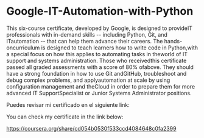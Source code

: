 # Google-IT-Automation-with-Python
This six-course certificate, developed by Google, is designed to provideIT professionals with in-demand skills -- including Python, Git, and ITautomation -- that can help them advance their careers. The hands-oncurriculum is designed to teach learners how to write code in Python,with a special focus on how this applies to automating tasks in theworld of IT support and systems administration. Those who receivedthis certificate passed all graded assessments with a score of 80% ofabove. They should have a strong foundation in how to use Git andGitHub, troubleshoot and debug complex problems, and applyautomation at scale by using configuration management and theCloud in order to prepare them for more advanced IT SupportSpecialist or Junior Systems Administrator positions.

Puedes revisar mi certificado en el siguiente link:

You can check my certificate in the link below:

https://coursera.org/share/cd054b0530f533ccd4084648c0fa2399
